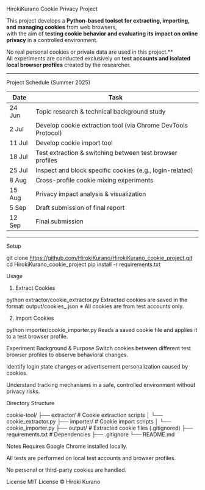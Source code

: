 HirokiKurano Cookie Privacy Project

This project develops a **Python-based toolset for extracting, importing, and managing cookies** from web browsers,  
with the aim of **testing cookie behavior and evaluating its impact on online privacy** in a controlled environment.

No real personal cookies or private data are used in this project.**  
All experiments are conducted exclusively on **test accounts and isolated local browser profiles** created by the researcher.

---

Project Schedule (Summer 2025)

| Date       | Task |
|------------|------|
| 24 Jun     | Topic research & technical background study |
| 2 Jul      | Develop cookie extraction tool (via Chrome DevTools Protocol) |
| 11 Jul     | Develop cookie import tool |
| 18 Jul     | Test extraction & switching between test browser profiles |
| 25 Jul     | Inspect and block specific cookies (e.g., login-related) |
| 8 Aug      | Cross-profile cookie mixing experiments |
| 15 Aug     | Privacy impact analysis & visualization |
| 5 Sep      | Draft submission of final report |
| 12 Sep     | Final submission |


---

Setup

git clone https://github.com/HirokiKurano/HirokiKurano_cookie_project.git
cd HirokiKurano_cookie_project
pip install -r requirements.txt


Usage
1. Extract Cookies

python extractor/cookie_extractor.py
Extracted cookies are saved in the format:
output/cookies_<domain>.json
※ All cookies are from test accounts only.

2. Import Cookies

python importer/cookie_importer.py
Reads a saved cookie file and applies it to a test browser profile.

Experiment Background & Purpose
Switch cookies between different test browser profiles to observe behavioral changes.

Identify login state changes or advertisement personalization caused by cookies.

Understand tracking mechanisms in a safe, controlled environment without privacy risks.

Directory Structure

cookie-tool/
├── extractor/              # Cookie extraction scripts
│   └── cookie_extractor.py
├── importer/               # Cookie import scripts
│   └── cookie_importer.py
├── output/                 # Extracted cookie files (.gitignored)
├── requirements.txt        # Dependencies
├── .gitignore
└── README.md

Notes
Requires Google Chrome installed locally.

All tests are performed on local test accounts and browser profiles.

No personal or third-party cookies are handled.

License
MIT License © Hiroki Kurano